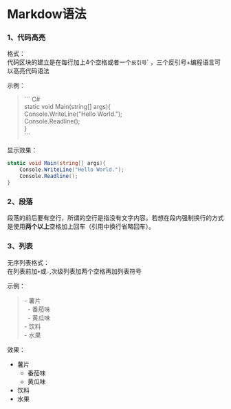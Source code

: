 Markdow语法
==
### 1、代码高亮
格式：  
代码区块的建立是在每行加上4个空格或者一个`反引号`\` ，三个反引号+编程语言可以高亮代码语法

示例：
>\``` C#  
>static void Main(string[] args){  
>    Console.WriteLine("Hello World.");  
>    Console.Readline();  
>}  
>\```

显示效果：
``` C#
static void Main(string[] args){
    Console.WriteLine("Hello World.");
    Console.Readline();
}
```  
### 2、段落  
段落的前后要有空行，所谓的空行是指没有文字内容。若想在段内强制换行的方式是使用**两个以上**空格加上回车（引用中换行省略回车）。

### 3、列表  
无序列表格式：  
在列表前加`+`或`-`,次级列表加两个空格再加列表符号

示例：
>\- 薯片  
>&nbsp;&nbsp;\- 番茄味  
>&nbsp;&nbsp;\- 黄瓜味  
>\- 饮料  
>\- 水果 

效果：

- 薯片
  - 番茄味
  - 黄瓜味
- 饮料
- 水果





